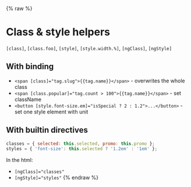 {% raw %}
# Class & style helpers

`[class]`, `[class.foo]`, `[style]`, `[style.width.%]`, `[ngClass]`, `[ngStyle]`

## With binding

- `<span [class]="tag.slug">{{tag.name}}</span>` - overwrites the whole class
- `<span [class.popular]="tag.count > 100">{{tag.name}}</span>` - set className
- `<button [style.font-size.em]="isSpecial ? 2 : 1.2">...</button>` - set one style element with unit

## With builtin directives

```javascript
classes = { selected: this.selected, promo: this.promo };
styles = { 'font-size': this.selected ? '1.2em' : '1em' };
```

In the html:
- `[ngClass]="classes"`
- `[ngStyle]="styles"`
{% endraw %}
